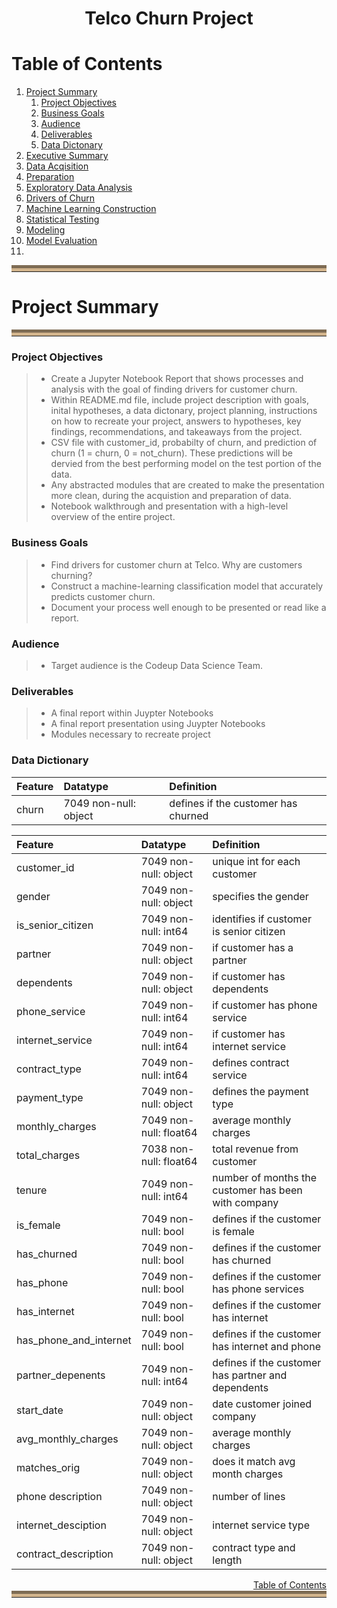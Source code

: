 <center><h1>Telco Churn Project</h1></center>


<h1 name='toc'>Table of Contents</h1>

1. [Project Summary](#project_summary)
    1. [Project Objectives](#project_objectives)
    2. [Business Goals](#business_goals)
    3. [Audience](#audience)
    4. [Deliverables](#deliverables)
    5. [Data Dictonary](#data_dict)
3. [Executive Summary](#exe_summ)
2. [Data Acqisition](#data_acquisition)
5. [Preparation](#preparation)
6. [Exploratory Data Analysis](#exp_data_analysis)
2. [Drivers of Churn](#drivers_of_churn)
3. [Machine Learning Construction](#ml_construction)
7. [Statistical Testing](#stat_testing)
8. [Modeling](#modeling)
9. [Model Evaluation](#model_eval)
10. 
<hr style="border-top: 10px groove tan; margin-top: 5px; margin-bottom: 5px"></hr>

<h1 name='project_summary'>Project Summary</h1>
<hr style="border-top: 10px groove tan; margin-top: 5px; margin-bottom: 5px"></hr>

<a name='project_objectives'></a>
### Project Objectives 
> - Create a Jupyter Notebook Report that shows processes and analysis with the goal of finding drivers for customer churn.
> - Within README.md file, include project description with goals, inital hypotheses, a data dictonary, project planning, instructions on how to recreate your project, answers to hypotheses, key findings, recommendations, and takeaways from the project.
> - CSV file with customer_id, probabilty of churn, and prediction of churn (1 = churn, 0 = not_churn). These predictions will be dervied from the best performing model on the test portion of the data. 
> - Any abstracted modules that are created to make the presentation more clean, during the acquistion and preparation of data.
> - Notebook walkthrough and presentation with a high-level overview of the entire project.

<a name='business_goals'></a>
### Business Goals 
> - Find drivers for customer churn at Telco. Why are customers churning?
> - Construct a machine-learning classification model that accurately predicts customer churn.
> - Document your process well enough to be presented or read like a report.

<a name='audience'></a>
### Audience 
> - Target audience is the Codeup Data Science Team.

<a name='deliverables'></a>
### Deliverables
> - A final report within Juypter Notebooks
> - A final report presentation using Juypter Notebooks
> - Modules necessary to recreate project

<a name='data_dict'></a>
### Data Dictionary

| Feature                | Datatype               | Definition   |
|:-----------------------|:-----------------------|:-------------|
| churn                  | 7049 non-null: object  |defines if the customer has churned|



| Feature                | Datatype               | Definition   |
|:-----------------------|:-----------------------|:-------------|
| customer_id            | 7049 non-null: object  |unique int for each customer|
| gender                 | 7049 non-null: object  |specifies the gender|
| is_senior_citizen      | 7049 non-null: int64   |identifies if customer is senior citizen|
| partner                | 7049 non-null: object  |if customer has a partner
| dependents             | 7049 non-null: object  |if customer has dependents|
| phone_service          | 7049 non-null: int64   |if customer has phone service|
| internet_service       | 7049 non-null: int64   |if customer has internet service|
| contract_type          | 7049 non-null: int64   |defines contract service|
| payment_type           | 7049 non-null: object  |defines the payment type|
| monthly_charges        | 7049 non-null: float64 |average monthly charges|
| total_charges          | 7038 non-null: float64 |total revenue from customer|
| tenure                 | 7049 non-null: int64   |number of months the customer has been with company|
| is_female              | 7049 non-null: bool    |defines if the customer is female
| has_churned            | 7049 non-null: bool    |defines if the customer has churned|
| has_phone              | 7049 non-null: bool    |defines if the customer has phone services|
| has_internet           | 7049 non-null: bool    |defines if the customer has internet|
| has_phone_and_internet | 7049 non-null: bool    |defines if the customer has internet and phone|
| partner_depenents      | 7049 non-null: int64   |defines if the customer has partner and dependents|
| start_date             | 7049 non-null: object  |date customer joined company|
| avg_monthly_charges    | 7049 non-null: object  |average monthly charges|
| matches_orig           | 7049 non-null: object  |does it match avg month charges|
| phone description      | 7049 non-null: object  |number of lines|
| internet_desciption    | 7049 non-null: object  |internet service type|
| contract_description   | 7049 non-null: object  |contract type and length|
    
    
<div style="text-align: right"><a href='#toc'>Table of Contents</a></div>
<hr style="border-top: 10px groove tan; margin-top: 1px; margin-bottom: 1px"></hr>

